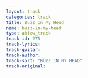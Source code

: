 ```yaml
---
layout: track
categories: track
title: Buzz In My Head
name: buzz-in-my-head
type: ahfow_track
track-id: 275
track-lyrics: 
track-guitar: 
track-author: 
track-sort: "BUZZ IN MY HEAD"
track-original: 
---
```

